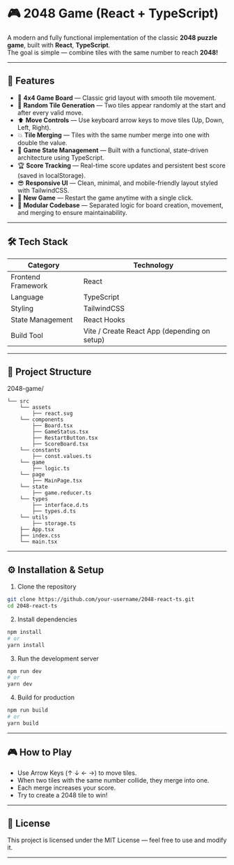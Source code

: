 # 🎮 2048 Game (React + TypeScript)

A modern and fully functional implementation of the classic **2048 puzzle game**, built with **React**, **TypeScript**.  
The goal is simple — combine tiles with the same number to reach **2048!**

---

## 🚀 Features

- 🎲 **4x4 Game Board** — Classic grid layout with smooth tile movement.  
- 🔢 **Random Tile Generation** — Two tiles appear randomly at the start and after every valid move.  
- ⬆️ **Move Controls** — Use keyboard arrow keys to move tiles (Up, Down, Left, Right).  
- 💥 **Tile Merging** — Tiles with the same number merge into one with double the value.  
- 🧠 **Game State Management** — Built with a functional, state-driven architecture using TypeScript.  
- 🏆 **Score Tracking** — Real-time score updates and persistent best score (saved in localStorage).  
- 😎 **Responsive UI** — Clean, minimal, and mobile-friendly layout styled with TailwindCSS.  
- 🔄 **New Game** — Restart the game anytime with a single click.  
- 🧩 **Modular Codebase** — Separated logic for board creation, movement, and merging to ensure maintainability.  

---

## 🛠️ Tech Stack

| Category | Technology |
|----------|------------|
| Frontend Framework | React |
| Language | TypeScript |
| Styling | TailwindCSS |
| State Management | React Hooks |
| Build Tool | Vite / Create React App (depending on setup) |

---

## 📂 Project Structure

2048-game/
```
└── src
    └── assets
        ├── react.svg
    └── components
        ├── Board.tsx
        ├── GameStatus.tsx
        ├── RestartButton.tsx
        ├── ScoreBoard.tsx
    └── constants
        ├── const.values.ts
    └── game
        ├── logic.ts
    └── page
        ├── MainPage.tsx
    └── state
        ├── game.reducer.ts
    └── types
        ├── interface.d.ts
        ├── types.d.ts
    └── utils
        ├── storage.ts
    ├── App.tsx
    ├── index.css
    └── main.tsx
```

---

## ⚙️ Installation & Setup

1. Clone the repository
```bash
git clone https://github.com/your-username/2048-react-ts.git
cd 2048-react-ts
```

2. Install dependencies
```bash
npm install
# or
yarn install
```

3. Run the development server
```bash
npm run dev
# or
yarn dev
```

4. Build for production
```bash
npm run build
# or
yarn build
```

---

## 🎮 How to Play

- Use Arrow Keys (↑ ↓ ← →) to move tiles.
- When two tiles with the same number collide, they merge into one.
- Each merge increases your score.
- Try to create a 2048 tile to win!

---

## 📝 License

This project is licensed under the MIT License — feel free to use and modify it.

---